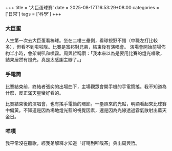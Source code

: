 +++
title = '大巨蛋球賽'
date = 2025-08-17T16:53:29+08:00
categories = ['日常']
tags = ['科學']
+++
### 大巨蛋
人生第一次去大巨蛋看棒球。坐在二樓三壘側，看球視野不錯（中職左打比較多），但看不到啦啦隊。比賽是富邦對兄弟，結束後有演唱會。
演場會開始前場佈約半小時，會架喇叭和噴霧。周興哲稱讚：「我本來以為是要用比賽的燈光唱歌，結果居然有燈光，真是太感謝主辧了。」

### 手電筒
比賽結束前，終結者張奕的出場曲下，主場觀眾會開手機的手電筒搖。我不知道為什麼，反正滿天星蠻好看的。

比賽結束後的演唱會，也有搖手電筒的環節。一壘照來的光點，明顯看起來比球賽中偏黃。不知道是因為場地燈光藍的視覺因素，還是因為光線透過霧氣散射出藍天金日。

### 咩噗
我平常沒在聽歌，經我弟解釋才知道「好喝到咩噗茶」典出周興哲。
